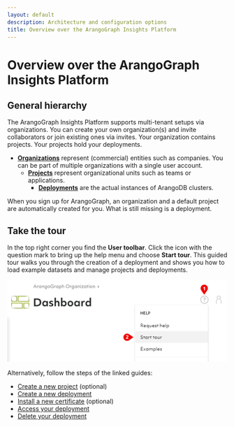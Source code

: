 ```yaml
---
layout: default
description: Architecture and configuration options
title: Overview over the ArangoGraph Insights Platform
---
```

# Overview over the ArangoGraph Insights Platform

## General hierarchy

The ArangoGraph Insights Platform supports multi-tenant setups via organizations.
You can create your own organization(s) and invite collaborators or join
existing ones via invites. Your organization contains projects.
Your projects hold your deployments.

- [**Organizations**](organizations.html)
  represent (commercial) entities such as companies.
  You can be part of multiple organizations with a single user account.
  - [**Projects**](projects.html)
    represent organizational units such as teams or applications.
    - [**Deployments**](deployments.html)
      are the actual instances of ArangoDB clusters.

When you sign up for ArangoGraph, an organization and a default project are
automatically created for you. What is still missing is a deployment.

## Take the tour

In the top right corner you find the __User toolbar__. Click the icon with the
question mark to bring up the help menu and choose __Start tour__. This guided
tour walks you through the creation of a deployment and shows you how to load
example datasets and manage projects and deployments.

![Start tour in menu](images/arangograph-tour-start.png)

Alternatively, follow the steps of the linked guides:
- [Create a new project](projects.html#how-to-create-a-new-project) (optional)
- [Create a new deployment](deployments.html#how-to-create-a-new-deployment)
- [Install a new certificate](certificates.html) (optional)
- [Access your deployment](deployments.html#how-to-access-your-deployment)
- [Delete your deployment](deployments.html#how-to-delete-a-deployment)
